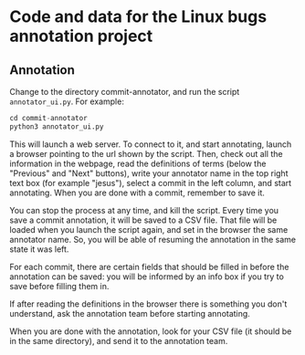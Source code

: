 # Code and data for the Linux bugs annotation project

## Annotation

Change to the directory commit-annotator, and run the script `annotator_ui.py`. For example:

```python
cd commit-annotator
python3 annotator_ui.py
```

This will launch a web server. To connect to it, and start annotating, launch a browser pointing to the url shown by the script. Then, check out all the information in the webpage, read the definitions of terms (below the "Previous" and "Next" buttons), write your annotator name in the top right text box (for example "jesus"), select a commit in the left column, and start annotating. When you are done with a commit, remember to save it.

You can stop the process at any time, and kill the script. Every time you save a commit annotation, it will be saved to a CSV file. That file will be loaded when you launch the script again, and set in the browser the same annotator name. So, you will be able of resuming the annotation in the same state it was left.

For each commit, there are certain fields that should be filled in before the annotation can be saved: you will be informed by an info box if you try to save before filling them in.

If after reading the definitions in the browser there is something you don't understand, ask the annotation team before starting annotating.

When you are done with the annotation, look for your CSV file (it should be in the same directory), and send it to the annotation team.